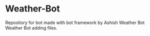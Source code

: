 # Weather-Bot
Repository for bot made with bot framework by Ashish
Weather Bot
Weather Bot adding files.
